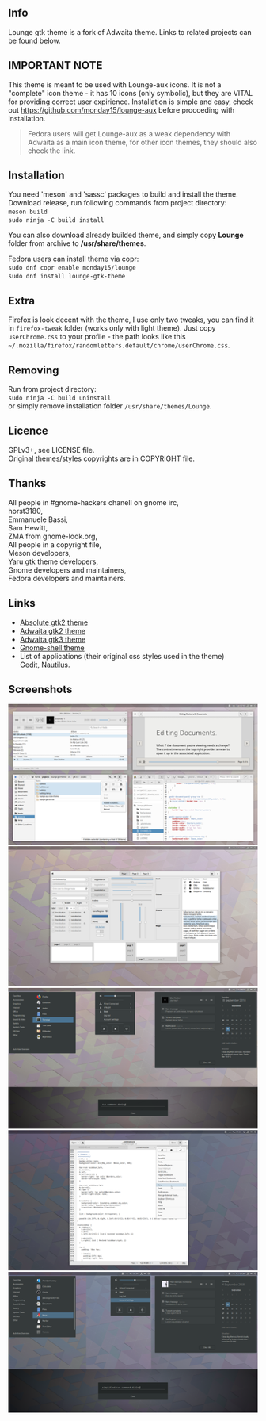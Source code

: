 ## Info
Lounge gtk theme is a fork of Adwaita theme. Links to related projects can be found below.

## IMPORTANT NOTE
This theme is meant to be used with Lounge-aux icons. It is not a "complete" icon theme - it has 10 icons (only symbolic), but they are VITAL for providing correct user expirience. Installation is simple and easy, check out https://github.com/monday15/lounge-aux before procceding with installation.
> Fedora users will get Lounge-aux as a weak dependency with Adwaita as a main icon theme, for other icon themes, they should also check the link. 

## Installation
You need 'meson' and 'sassc' packages to build and install the theme. Download release, run following commands from project directory:  
`meson build`  
`sudo ninja -C build install`

You can also download already builded theme, and simply copy **Lounge** folder from archive to **/usr/share/themes**.

Fedora users can install theme via copr:  
`sudo dnf copr enable monday15/lounge`  
`sudo dnf install lounge-gtk-theme`

## Extra
Firefox is look decent with the theme, I use only two tweaks, you can find it in `firefox-tweak` folder (works only with light theme). Just copy `userChrome.css` to your profile - the path looks like this `~/.mozilla/firefox/randomletters.default/chrome/userChrome.css`.

## Removing
Run from project directory:  
`sudo ninja -C build uninstall`  
or simply remove installation folder `/usr/share/themes/Lounge`.

## Licence
GPLv3+, see LICENSE file.  
Original themes/styles copyrights are in COPYRIGHT file.

## Thanks
All people in #gnome-hackers chanell on gnome irc,  
horst3180,  
Emmanuele Bassi,  
Sam Hewitt,  
ZMA from gnome-look.org,  
All people in a copyright file,  
Meson developers,  
Yaru gtk theme developers,  
Gnome developers and maintainers,  
Fedora developers and maintainers.

## Links
+ [Absolute gtk2 theme](https://www.gnome-look.org/p/1080258/)
+ [Adwaita gtk2 theme](https://gitlab.gnome.org/GNOME/gnome-themes-extra)
+ [Adwaita gtk3 theme](https://gitlab.gnome.org/GNOME/gtk)
+ [Gnome-shell theme](https://gitlab.gnome.org/GNOME/gnome-shell)
+ List of applications (their original css styles used in the theme)  
[Gedit](https://gitlab.gnome.org/GNOME/gedit), [Nautilus](https://gitlab.gnome.org/GNOME/nautilus).

## Screenshots
![sh1](/screenshots/sh1.png?raw=true)
![sh2](/screenshots/sh2.png?raw=true)
![sh2](/screenshots/sh3.png?raw=true)
![sh3](/screenshots/sh4.png?raw=true)
![sh4](/screenshots/sh5.png?raw=true)

